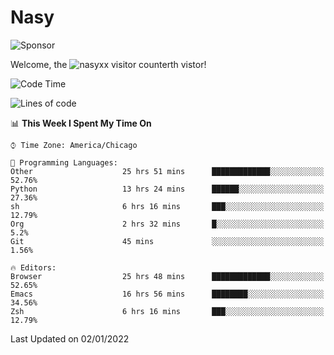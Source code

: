 # Nasy

<!--
<p align="center">
<img height="200" src="https://github-readme-stats.vercel.app/api?username=nasyxx&count_private=true&show_icons=true&theme=dracula&include_all_commits=true"/>
<img height="200" src="https://github-readme-stats.vercel.app/api/top-langs/?username=nasyxx&theme=dracula&hide=html,jupyter+notebook&count_private=true&show_icons=true"/>
</p>

  
----------------
-->

![Sponsor](https://img.shields.io/static/v1.svg?label=Sponsor&message=%E2%9D%A4&logo=GitHub&style=flat&color=pink)
 
Welcome, the ![nasyxx visitor counter](https://count.getloli.com/get/@nasyxx?theme=rule34)th vistor!
 
<!--START_SECTION:waka-->
![Code Time](http://img.shields.io/badge/Code%20Time-1%2C670%20hrs%2045%20mins-blue)

![Lines of code](https://img.shields.io/badge/From%20Hello%20World%20I%27ve%20Written-5%20Million%20lines%20of%20code-blue)

📊 **This Week I Spent My Time On** 

```text
⌚︎ Time Zone: America/Chicago

💬 Programming Languages: 
Other                    25 hrs 51 mins      █████████████░░░░░░░░░░░░   52.76% 
Python                   13 hrs 24 mins      ██████░░░░░░░░░░░░░░░░░░░   27.36% 
sh                       6 hrs 16 mins       ███░░░░░░░░░░░░░░░░░░░░░░   12.79% 
Org                      2 hrs 32 mins       █░░░░░░░░░░░░░░░░░░░░░░░░   5.2% 
Git                      45 mins             ░░░░░░░░░░░░░░░░░░░░░░░░░   1.56%

🔥 Editors: 
Browser                  25 hrs 48 mins      █████████████░░░░░░░░░░░░   52.65% 
Emacs                    16 hrs 56 mins      ████████░░░░░░░░░░░░░░░░░   34.56% 
Zsh                      6 hrs 16 mins       ███░░░░░░░░░░░░░░░░░░░░░░   12.79%

```


 Last Updated on 02/01/2022
<!--END_SECTION:waka-->

<!-- ![visitors](https://visitor-badge.laobi.icu/badge?page_id=nasyxx.nasyxx) -->
